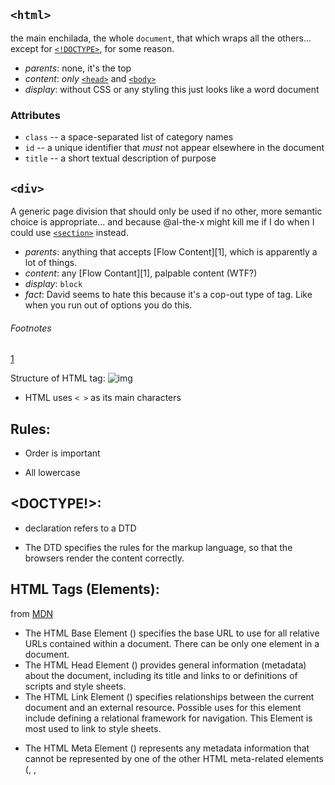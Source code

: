 ## `<html>`

the main enchilada, the whole `document`, that which wraps all the others... except for [`<!DOCTYPE>`](#doctype), for some reason.

* _parents_: none, it's the top
* _content_: _only_ [`<head>`](#head) and [`<body>`](#body)
* _display_: without CSS or any styling this just looks like a word document

### Attributes

* `class` -- a space-separated list of category names
* `id` -- a unique identifier that _must_ not appear elsewhere in the document
* `title` -- a short textual description of purpose


## `<div>`

A generic page division that should only be used if no other, more semantic choice is appropriate... and because @al-the-x might kill me if I do when I could use [`<section>`](#section) instead.

* _parents_: anything that accepts [Flow Content][1], which is apparently a lot of things.
* _content_: any [Flow Contant][1], palpable content (WTF?)
* _display_: `block`
* _fact_: David seems to hate this because it's a cop-out type of tag. Like when you run out of options you do this.

###### Footnotes

[1](https://developer.mozilla.org/en-US/docs/Web/Guide/HTML/Content_categories#Flow_content)

Structure of HTML tag:
![img](http://www.scriptingmaster.com/images/html/basic-html-tags.GIF)

* HTML uses `< >` as its main characters

## Rules:

* Order is important

* All lowercase

## <DOCTYPE!>:

* <!DOCTYPE> declaration refers to a DTD

* The DTD specifies the rules for the markup language, so that the browsers render the content correctly.

## HTML Tags (Elements):
from [MDN](https://developer.mozilla.org/en-US/docs/Web/HTML/Element/title)

* <base> The HTML Base Element (<base>) specifies the base URL to use for all relative URLs contained within a document. There can be only one <base> element in a document.

* <head> The HTML Head Element (<head>) provides general information (metadata) about the document, including its title and links to or definitions of scripts and style sheets.

* <link> The HTML Link Element (<link>) specifies relationships between the current document and an external resource. Possible uses for this element include defining a relational framework for navigation. This Element is most used to link to style sheets.

* <meta> The HTML Meta Element (<meta>) represents any metadata information that cannot be represented by one of the other HTML meta-related elements (<base>, <link>, <script>, <style> or <title>).

* <style> The HTML Style Element (<style>) contains style information for a document, or part of a document. By default, the style instructions written inside that element are expected to be CSS.

* <title> The HTML Title Element (<title>) defines the title of the document, shown in a browser's title bar or on the page's tab. It can only contain text and any contained tags are not interpreted.

## List Types Galore:

* <ul> stands for `unordered list`. This type of HTML tag is limitless and can contain <li> tags.
      * Think of it as a bulleted list.
      * Also you can have <ul>s inside of <ul>s inside of <ul>s and it will change the bulleted appearance.

* <ol> is the exact same but just in a numerical order.

* <li> stands for `list item`...so naturally it represents the tag for items in lists...
      * You can find these guys inside of <ul>s or <ol> or even <menu>s.

* [<menu>](https://developer.mozilla.org/en-US/docs/Web/HTML/Element/menu)
      * The HTML <menu> element represents a group of commands that a user can perform or activate. This includes both list menus, which might appear across the top of a screen, as well as context menus, such as those that might appear underneath a button after it has been clicked.
      * Flag in the sand

* <dl> does not stand for "down-low", it stands for "definition list".
      * This is commonly used with glossaries or with metadata.
      * It seems to have some style to it.
      * It is the beginning of a pattern like this...
      `<dl>
          <dt>
              <dd>
              <dd>
              </dd>
              </dd>
          </dt>
       </dl>`

* <dt> stands for "definition term" and it identifies a term in a definition list.
      * <dt> can also be seen to stand for "title" because that seems to be part of its function as well.

* <dd> is the description of the term.
